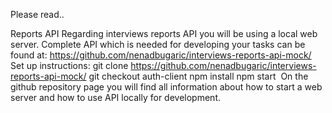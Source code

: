 Please read..

Reports API
Regarding interviews reports API you will be using a local web server. Complete API which is
needed for developing your tasks can be found at:
https://github.com/nenadbugaric/interviews-reports-api-mock/
Set up instructions:
git clone https://github.com/nenadbugaric/interviews-reports-api-mock/
git checkout auth-client
npm install
npm start
 On the github repository page you will find all information about how to start a web server and
how to use API locally for development.
